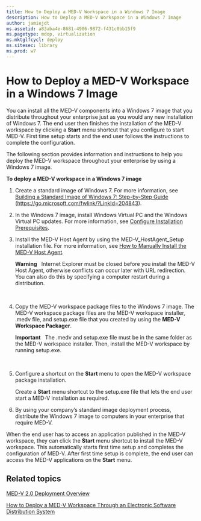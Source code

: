 ```yaml
---
title: How to Deploy a MED-V Workspace in a Windows 7 Image
description: How to Deploy a MED-V Workspace in a Windows 7 Image
author: jamiejdt
ms.assetid: a83aba4e-8681-4906-9872-f431c0bb15f9
ms.pagetype: mdop, virtualization
ms.mktglfcycl: deploy
ms.sitesec: library
ms.prod: w7
---
```



# How to Deploy a MED-V Workspace in a Windows 7 Image


You can install all the MED-V components into a Windows 7 image that you distribute throughout your enterprise just as you would any new installation of Windows 7. The end user then finishes the installation of the MED-V workspace by clicking a **Start** menu shortcut that you configure to start MED-V. First time setup starts and the end user follows the instructions to complete the configuration.

The following section provides information and instructions to help you deploy the MED-V workspace throughout your enterprise by using a Windows 7 image.

**To deploy a MED-V workspace in a Windows 7 image**

1.  Create a standard image of Windows 7. For more information, see [Building a Standard Image of Windows 7: Step-by-Step Guide](https://go.microsoft.com/fwlink/?LinkId=204843) (https://go.microsoft.com/fwlink/?LinkId=204843).

2.  In the Windows 7 image, install Windows Virtual PC and the Windows Virtual PC updates. For more information, see [Configure Installation Prerequisites](configure-installation-prerequisites.md).

3.  Install the MED-V Host Agent by using the MED-V\_HostAgent\_Setup installation file. For more information, see [How to Manually Install the MED-V Host Agent](how-to-manually-install-the-med-v-host-agent.md).

    **Warning**  
    Internet Explorer must be closed before you install the MED-V Host Agent, otherwise conflicts can occur later with URL redirection. You can also do this by specifying a computer restart during a distribution.

     

4.  Copy the MED-V workspace package files to the Windows 7 image. The MED-V workspace package files are the MED-V workspace installer, .medv file, and setup.exe file that you created by using the **MED-V Workspace Packager**.

    **Important**  
    The .medv and setup.exe file must be in the same folder as the MED-V workspace installer. Then, install the MED-V workspace by running setup.exe.

     

5.  Configure a shortcut on the **Start** menu to open the MED-V workspace package installation.

    Create a **Start** menu shortcut to the setup.exe file that lets the end user start a MED-V installation as required.

6.  By using your company’s standard image deployment process, distribute the Windows 7 image to computers in your enterprise that require MED-V.

When the end user has to access an application published in the MED-V workspace, they can click the **Start** menu shortcut to install the MED-V workspace. This automatically starts first time setup and completes the configuration of MED-V. After first time setup is complete, the end user can access the MED-V applications on the **Start** menu.

## Related topics


[MED-V 2.0 Deployment Overview](med-v-20-deployment-overview.md)

[How to Deploy a MED-V Workspace Through an Electronic Software Distribution System](how-to-deploy-a-med-v-workspace-through-an-electronic-software-distribution-system.md)

 

 





